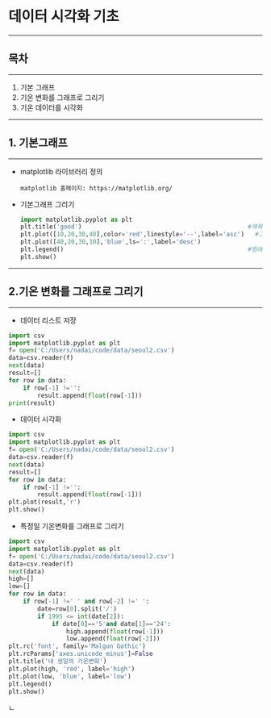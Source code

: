# 데이터 시각화 기초

---

## 목차

---

1.  기본 그래프
2.  기온 변화를 그래프로 그리기
3.  기온 데이터를 시각화

---

## 1. 기본그래프

---

- matplotlib 라이브러리 정의

  `matplotlib 홈페이지: https://matplotlib.org/`

- 기본그래프 그리기

  ```python
  import matplotlib.pyplot as plt
  plt.title('good')												 #제목 설정
  plt.plot([10,20,30,40],color='red',linestyle='--',label='asc')   #그래프 그리기
  plt.plot([40,20,30,10],'blue',ls=':',label='desc')
  plt.legend()													 #범례표시
  plt.show()
  ```

---

## 2.기온 변화를 그래프로 그리기

---

- 데이터 리스트 저장

``` python
import csv
import matplotlib.pyplot as plt
f= open('C:/Users/nadai/code/data/seoul2.csv')
data=csv.reader(f)
next(data)
result=[]
for row in data:
    if row[-1] !='':
        result.append(float(row[-1]))
print(result)
```

- 데이터 시각화

``` python
import csv
import matplotlib.pyplot as plt
f= open('C:/Users/nadai/code/data/seoul2.csv')
data=csv.reader(f)
next(data)
result=[]
for row in data:
    if row[-1] !='':
        result.append(float(row[-1]))
plt.plot(result,'r')
plt.show()
```

- 특정일 기온변화를 그래프로 그리기

``` python
import csv
import matplotlib.pyplot as plt
f= open('C:/Users/nadai/code/data/seoul2.csv')
data=csv.reader(f)
next(data)
high=[]
low=[]
for row in data:
    if row[-1] !=' ' and row[-2] !=' ':
        date=row[0].split('/')
        if 1995 <= int(date[2]):
            if date[0]=='5'and date[1]=='24':
                high.append(float(row[-1]))
                low.append(float(row[-2]))
plt.rc('font', family='Malgun Gothic')
plt.rcParams['axes.unicode_minus']=False
plt.title('내 생일의 기온변화')
plt.plot(high, 'red', label='high')
plt.plot(low, 'blue', label='low')
plt.legend()
plt.show()
```



ㄴ
